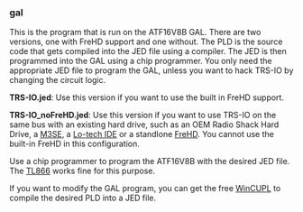 ### gal

This is the program that is run on the ATF16V8B GAL.  There are two versions, one with FreHD support and one without.  The PLD is the source code that gets compiled into the JED file using a compiler.  The JED is then programmed into the GAL using a chip programmer.  You only need the appropriate JED file to program the GAL, unless you want to hack TRS-IO by changing the circuit logic.

**TRS-IO.jed**:  Use this version if you want to use the built in FreHD support.  

**TRS-IO_noFreHD.jed**: Use this version if you want to use TRS-IO on the same bus with an existing hard drive, such as an OEM Radio Shack Hard Drive, a [M3SE](http://bartlettlabs.com/M3SE/index.html), a [Lo-tech IDE](https://www.lo-tech.co.uk/wiki/Lo-tech_TRS-80_IDE_Adapter_rev.2) or a standlone [FreHD](http://www.frehd.com).  You cannot use the built-in FreHD in this configuration.

Use a chip programmer to program the ATF16V8B with the desired JED file.  The [TL866](http://www.autoelectric.cn/en/tl866_main.html) works fine for this purpose.

If you want to modify the GAL program, you can get the free [WinCUPL](https://www.microchip.com/design-centers/programmable-logic/spld-cpld/tools/software/wincupl) to compile the desired PLD into a JED file.
